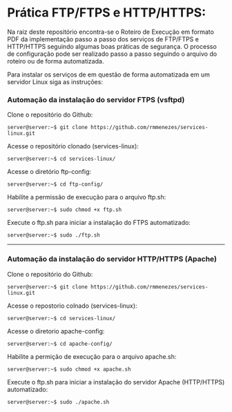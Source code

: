 # Prática FTP/FTPS e HTTP/HTTPS:

Na raiz deste repositório encontra-se o Roteiro de Execução em formato PDF da implementação passo a passo dos serviços de FTP/FTPS e HTTP/HTTPS seguindo algumas boas práticas de segurança. O processo de configuração pode ser realizado passo a passo seguindo o arquivo do roteiro ou de forma automatizada.

Para instalar os serviços de em questão de forma automatizada em um servidor Linux siga as instruções:

### Automação da instalação do servidor FTPS (vsftpd)


Clone o repositório do Github:
```console
server@server:~$ git clone https://github.com/rmmenezes/services-linux.git
```

Acesse o repositório clonado (services-linux):
```console
server@server:~$ cd services-linux/
```

Acesse o diretório ftp-config:
```console
server@server:~$ cd ftp-config/
```

Habilite a permissão de execução para o arquivo ftp.sh:
```console
server@server:~$ sudo chmod +x ftp.sh
```

Execute o ftp.sh para iniciar a instalação do FTPS automatizado:
```console
server@server:~$ sudo ./ftp.sh
```

___


### Automação da instalação do servidor HTTP/HTTPS (Apache)


Clone o repositório do Github:
```console
server@server:~$ git clone https://github.com/rmmenezes/services-linux.git
```

Acesse o repostorio colnado (services-linux):
```console
server@server:~$ cd services-linux/
```

Acesse o diretorio apache-config:
```console
server@server:~$ cd apache-config/
```

Habilite a permição de execução para o arquivo apache.sh:
```console
server@server:~$ sudo chmod +x apache.sh
```

Execute o ftp.sh para iniciar a instalação do servidor Apache (HTTP/HTTPS) automatizado:
```console
server@server:~$ sudo ./apache.sh
```
